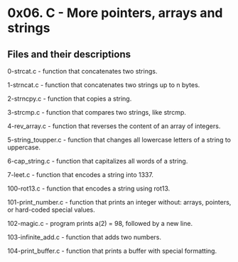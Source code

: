 # 0x06. C - More pointers, arrays and strings

## Files and their descriptions

0-strcat.c - function that concatenates two strings.

1-strncat.c - function that concatenates two strings up to n bytes.

2-strncpy.c - function that copies a string.

3-strcmp.c - function that compares two strings, like strcmp.

4-rev_array.c - function that reverses the content of an array of integers.

5-string_toupper.c - function that changes all lowercase letters of a string to uppercase.

6-cap_string.c - function that capitalizes all words of a string.

7-leet.c - function that encodes a string into 1337.

100-rot13.c - function that encodes a string using rot13.

101-print_number.c - function that prints an integer without: arrays, pointers, or hard-coded special values.

102-magic.c - program prints a(2) = 98, followed by a new line.

103-infinite_add.c - function that adds two numbers.

104-print_buffer.c - function that prints a buffer with special formatting.

